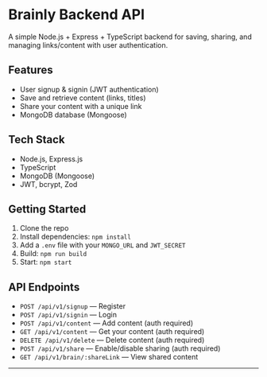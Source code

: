 # Brainly Backend API

A simple Node.js + Express + TypeScript backend for saving, sharing, and managing links/content with user authentication.

## Features
- User signup & signin (JWT authentication)
- Save and retrieve content (links, titles)
- Share your content with a unique link
- MongoDB database (Mongoose)

## Tech Stack
- Node.js, Express.js
- TypeScript
- MongoDB (Mongoose)
- JWT, bcrypt, Zod

## Getting Started
1. Clone the repo
2. Install dependencies: `npm install`
3. Add a `.env` file with your `MONGO_URL` and `JWT_SECRET`
4. Build: `npm run build`
5. Start: `npm start`

## API Endpoints
- `POST /api/v1/signup` — Register
- `POST /api/v1/signin` — Login
- `POST /api/v1/content` — Add content (auth required)
- `GET /api/v1/content` — Get your content (auth required)
- `DELETE /api/v1/delete` — Delete content (auth required)
- `POST /api/v1/share` — Enable/disable sharing (auth required)
- `GET /api/v1/brain/:shareLink` — View shared content

---
